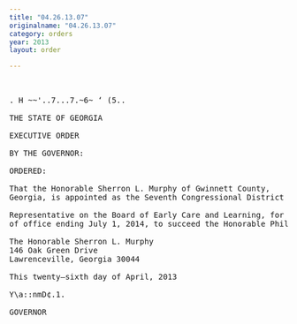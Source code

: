 ```yaml
---
title: "04.26.13.07"
originalname: "04.26.13.07"
category: orders
year: 2013
layout: order

---
```

<pre>
 

. H ~~'..7...7.~6~ ‘ (5..

THE STATE OF GEORGIA

EXECUTIVE ORDER

BY THE GOVERNOR:

ORDERED:

That the Honorable Sherron L. Murphy of Gwinnett County,
Georgia, is appointed as the Seventh Congressional District

Representative on the Board of Early Care and Learning, for a term
of office ending July 1, 2014, to succeed the Honorable Phil Davis.

The Honorable Sherron L. Murphy
146 Oak Green Drive
Lawrenceville, Georgia 30044

This twenty—sixth day of April, 2013

Y\a::nmD¢.1.

GOVERNOR

</pre>
